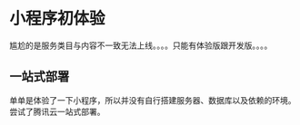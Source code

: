 # 小程序初体验

尴尬的是服务类目与内容不一致无法上线。。。。只能有体验版跟开发版。。。。

## 一站式部署
单单是体验了一下小程序，所以并没有自行搭建服务器、数据库以及依赖的环境。尝试了腾讯云一站式部署。